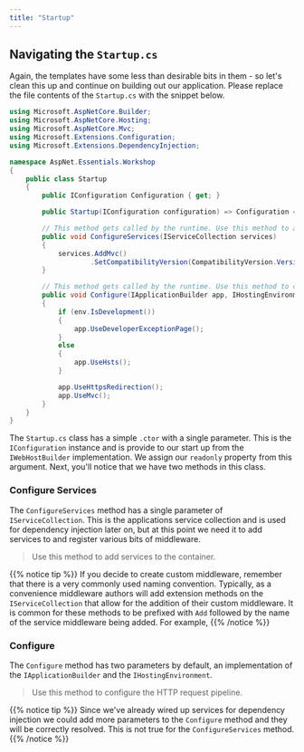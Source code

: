 ```yaml
---
title: "Startup"
---
```


## Navigating the `Startup.cs`

Again, the templates have some less than desirable bits in them - so let's clean this up and continue on building out our application. Please replace the file contents of the `Startup.cs` with the snippet below.

```cs
using Microsoft.AspNetCore.Builder;
using Microsoft.AspNetCore.Hosting;
using Microsoft.AspNetCore.Mvc;
using Microsoft.Extensions.Configuration;
using Microsoft.Extensions.DependencyInjection;

namespace AspNet.Essentials.Workshop
{
    public class Startup
    {
        public IConfiguration Configuration { get; }

        public Startup(IConfiguration configuration) => Configuration = configuration;

        // This method gets called by the runtime. Use this method to add services to the container.
        public void ConfigureServices(IServiceCollection services)
        {
            services.AddMvc()
                    .SetCompatibilityVersion(CompatibilityVersion.Version_2_2);
        }

        // This method gets called by the runtime. Use this method to configure the HTTP request pipeline.
        public void Configure(IApplicationBuilder app, IHostingEnvironment env)
        {
            if (env.IsDevelopment())
            {
                app.UseDeveloperExceptionPage();
            }
            else
            {
                app.UseHsts();
            }

            app.UseHttpsRedirection();
            app.UseMvc();
        }
    }
}
```

The `Startup.cs` class has a simple `.ctor` with a single parameter. This is the `IConfiguration` instance and is provide to our start up from the `IWebHostBuilder` implementation. We assign our `readonly` property from this argument. Next, you'll notice that we have two methods in this class.

### Configure Services

The `ConfigureServices` method has a single parameter of `IServiceCollection`. This is the applications service collection and is used for dependency injection later on, but at this point we need it to add services to and register various bits of middleware.

> Use this method to add services to the container.

{{% notice tip %}}
If you decide to create custom middleware, remember that there is a very commonly used naming convention. Typically, as a convenience middleware authors will add extension methods on the `IServiceCollection` that allow for the addition of their custom middleware. It is common for these methods to be prefixed with `Add` followed by the name of the service middleware being added. For example, 
{{% /notice %}}

### Configure

The `Configure` method has two parameters by default, an implementation of the `IApplicationBuilder` and the `IHostingEnvironment`.

> Use this method to configure the HTTP request pipeline.

{{% notice tip %}}
Since we've already wired up services for dependency injection we could add more parameters to the `Configure` method and they will be correctly resolved. This is not true for the `ConfigureServices` method.
{{% /notice %}}